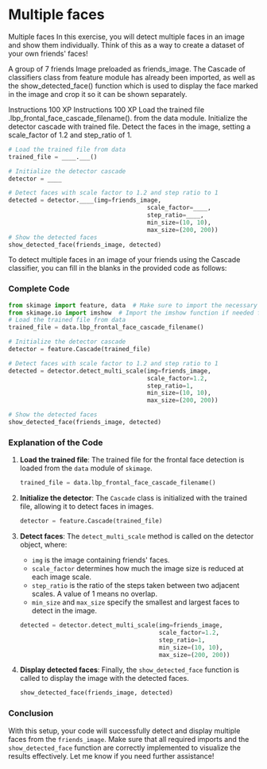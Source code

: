 # Multiple faces

Multiple faces
In this exercise, you will detect multiple faces in an image and show them individually. Think of this as a way to create a dataset of your own friends' faces!

A group of 7 friends
Image preloaded as friends_image.
The Cascade of classifiers class from feature module has already been imported, as well as the show_detected_face() function which is used to display the face marked in the image and crop it so it can be shown separately.

Instructions
100 XP
Instructions
100 XP
Load the trained file .lbp_frontal_face_cascade_filename(). from the data module.
Initialize the detector cascade with trained file.
Detect the faces in the image, setting a scale_factor of 1.2 and step_ratio of 1.

```py
# Load the trained file from data
trained_file = ____.___()

# Initialize the detector cascade
detector = ____

# Detect faces with scale factor to 1.2 and step ratio to 1
detected = detector.____(img=friends_image,
                                       scale_factor=____,
                                       step_ratio=____,
                                       min_size=(10, 10),
                                       max_size=(200, 200))
# Show the detected faces
show_detected_face(friends_image, detected)

```

To detect multiple faces in an image of your friends using the Cascade classifier, you can fill in the blanks in the provided code as follows:

### Complete Code

```python
from skimage import feature, data  # Make sure to import the necessary modules
from skimage.io import imshow  # Import the imshow function if needed for displaying images
# Load the trained file from data
trained_file = data.lbp_frontal_face_cascade_filename()

# Initialize the detector cascade
detector = feature.Cascade(trained_file)

# Detect faces with scale factor to 1.2 and step ratio to 1
detected = detector.detect_multi_scale(img=friends_image,
                                       scale_factor=1.2,
                                       step_ratio=1,
                                       min_size=(10, 10),
                                       max_size=(200, 200))

# Show the detected faces
show_detected_face(friends_image, detected)
```

### Explanation of the Code

1. **Load the trained file**: The trained file for the frontal face detection is loaded from the `data` module of `skimage`.
   ```python
   trained_file = data.lbp_frontal_face_cascade_filename()
   ```

2. **Initialize the detector**: The `Cascade` class is initialized with the trained file, allowing it to detect faces in images.
   ```python
   detector = feature.Cascade(trained_file)
   ```

3. **Detect faces**: The `detect_multi_scale` method is called on the detector object, where:
   - `img` is the image containing friends' faces.
   - `scale_factor` determines how much the image size is reduced at each image scale.
   - `step_ratio` is the ratio of the steps taken between two adjacent scales. A value of 1 means no overlap.
   - `min_size` and `max_size` specify the smallest and largest faces to detect in the image.
   ```python
   detected = detector.detect_multi_scale(img=friends_image,
                                          scale_factor=1.2,
                                          step_ratio=1,
                                          min_size=(10, 10),
                                          max_size=(200, 200))
   ```

4. **Display detected faces**: Finally, the `show_detected_face` function is called to display the image with the detected faces.
   ```python
   show_detected_face(friends_image, detected)
   ```

### Conclusion

With this setup, your code will successfully detect and display multiple faces from the `friends_image`. Make sure that all required imports and the `show_detected_face` function are correctly implemented to visualize the results effectively. Let me know if you need further assistance!